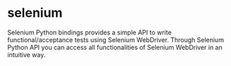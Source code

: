 # selenium
Selenium Python bindings provides a simple API to write functional/acceptance tests using Selenium WebDriver. Through Selenium Python API you can access all functionalities of Selenium WebDriver in an intuitive way.
